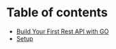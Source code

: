 # Table of contents

* [Build Your First Rest API with GO](gitbook/workshop.md)
* [Setup](setup.md)


